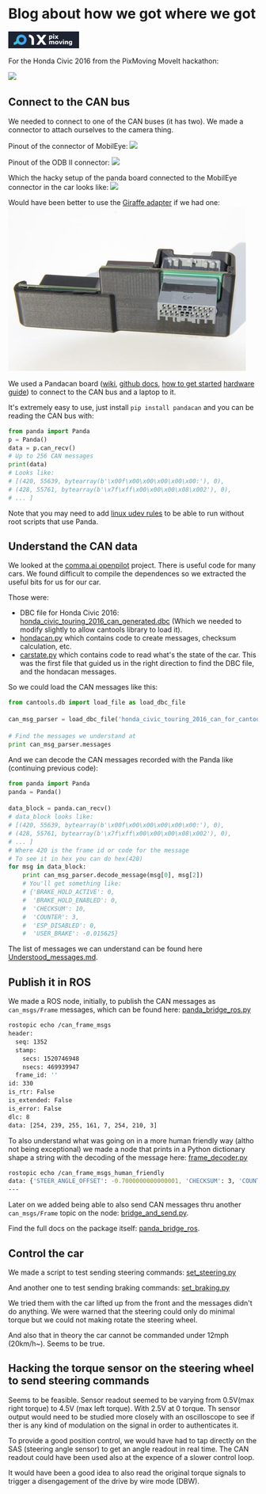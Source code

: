 # Blog about how we got where we got

![](images/pixmoving.png)

For the Honda Civic 2016 from the PixMoving MoveIt hackathon:

![](images/honda_civic_pixmoving.jpg)

## Connect to the CAN bus

We needed to connect to one of the CAN buses (it has two). We made a connector to attach ourselves
to the camera thing.

Pinout of the connector of MobilEye:
![](images/pinout_civic_connector.jpg)

Pinout of the ODB II connector:
![](images/pinout_connector.jpg)

Which the hacky setup of the panda board connected to the MobilEye connector in the car looks like:
![](images/setup_panda_in_civic.jpg)

Would have been better to use the [Giraffe adapter](https://shop.comma.ai/products/giraffe-honda) if we had one:
![](images/honda-06_480x480.jpg)


We used a Pandacan board ([wiki](https://community.comma.ai/wiki/index.php/Panda#LED_Indicators), [github docs](https://github.com/commaai/panda), [how to get started](https://medium.com/@comma_ai/a-panda-and-a-cabana-how-to-get-started-car-hacking-with-comma-ai-b5e46fae8646) [hardware guide](https://github.com/commaai/panda/blob/master/docs/guide.pdf)) to connect to the CAN bus and a laptop to it. 

It's extremely easy to use, just install `pip install pandacan` and you can be reading the CAN bus with:

```python
from panda import Panda
p = Panda()
data = p.can_recv()
# Up to 256 CAN messages
print(data)
# Looks like:
# [(420, 55639, bytearray(b'\x00f\x00\x00\x00\x00\x00:'), 0),
# (428, 55761, bytearray(b'\x7f\xff\x00\x00\x00\x08\x002'), 0),
# ... ]
```

Note that you may need to add [linux udev rules](https://community.comma.ai/wiki/index.php/Panda#Linux_udev_rules) to be able to run without root scripts that use Panda.


## Understand the CAN data

We looked at the [comma.ai openpilot](https://github.com/commaai/openpilot) project. There is useful code for many cars. We found difficult to compile the dependences so we extracted the useful bits for us for our car.

Those were:
* DBC file for Honda Civic 2016: [honda_civic_touring_2016_can_generated.dbc](https://github.com/commaai/openpilot/blob/devel/opendbc/honda_civic_touring_2016_can_generated.dbc) (Which we needed to modify slightly to allow cantools library to load it).
* [hondacan.py](https://github.com/commaai/openpilot/blob/devel/selfdrive/car/honda/hondacan.py) which contains code to create messages, checksum calculation, etc.
* [carstate.py](https://github.com/commaai/openpilot/blob/devel/selfdrive/car/honda/carstate.py) which contains code to read what's the state of the car. This was the first file that guided us in the right direction to find the DBC file, and the hondacan messages.

So we could load the CAN messages like this:

```python
from cantools.db import load_file as load_dbc_file

can_msg_parser = load_dbc_file('honda_civic_touring_2016_can_for_cantools.dbc')

# Find the messages we understand at
print can_msg_parser.messages
```

And we can decode the CAN messages recorded with the Panda like (continuing previous code):
```python
from panda import Panda
panda = Panda()

data_block = panda.can_recv()
# data_block looks like:
# [(420, 55639, bytearray(b'\x00f\x00\x00\x00\x00\x00:'), 0),
# (428, 55761, bytearray(b'\x7f\xff\x00\x00\x00\x08\x002'), 0),
# ... ]
# Where 420 is the frame id or code for the message
# To see it in hex you can do hex(420)
for msg in data_block:
    print can_msg_parser.decode_message(msg[0], msg[2])
    # You'll get something like:
	# {'BRAKE_HOLD_ACTIVE': 0,
	#  'BRAKE_HOLD_ENABLED': 0,
	#  'CHECKSUM': 10,
	#  'COUNTER': 3,
	#  'ESP_DISABLED': 0,
	#  'USER_BRAKE': -0.015625}

```



The list of messages we can understand can be found here [Understood_messages.md](panda_bridge_ros/Understood_messages.md).


## Publish it in ROS

We made a ROS node, initially, to publish the CAN messages as `can_msgs/Frame` messages, which can be found here:
[panda_bridge_ros.py](panda_bridge_ros/scripts/panda_bridge_ros.py)

```bash
rostopic echo /can_frame_msgs
header: 
  seq: 1352
  stamp: 
    secs: 1520746948
    nsecs: 469939947
  frame_id: ''
id: 330
is_rtr: False
is_extended: False
is_error: False
dlc: 8
data: [254, 239, 255, 161, 7, 254, 210, 3]
```


To also understand what was going on in a more human friendly way (altho not being exceptional) we made a node that prints in a Python dictionary
shape a string with the decoding of the message here:
[frame_decoder.py](panda_bridge_ros/scripts/frame_decoder.py)

```bash
rostopic echo /can_frame_msgs_human_friendly
data: {'STEER_ANGLE_OFFSET': -0.7000000000000001, 'CHECKSUM': 3, 'COUNTER': 3, 'STEER_ANGLE_RATE': 0, 'frame_id': 330, 'STEER_WHEEL_ANGLE': 25.6, 'raw_msg': '\xff\x00\x00\x00\x07\xff\x003', 'STEER_ANGLE': 25.6, 'message_name': 'STEERING_SENSORS'}
---
```

Later on we added being able to also send CAN messages thru another `can_msgs/Frame` topic on the node:
[bridge_and_send.py](panda_bridge_ros/scripts/bridge_and_send.py).

Find the full docs on the package itself: [panda_bridge_ros](panda_bridge_ros/README.md).


## Control the car

We made a script to test sending steering commands: [set_steering.py](honda_controlling_scripts/set_steering.py)

And another one to test sending braking commands: [set_braking.py](honda_controlling_scripts/set_braking.py)

We tried them with the car lifted up from the front and the messages didn't do anything. We were warned
that the steering could only do minimal torque but we could not making rotate the steering wheel.

And also that in theory the car cannot be commanded under 12mph (20km/h~). Seems to be true.


## Hacking the torque sensor on the steering wheel to send steering commands

Seems to be feasible. Sensor readout seemed to be varying from 0.5V(max right torque) to 4.5V (max left torque). With 2.5V at 0 torque. Th sensor output would need to be studied more closely with an oscilloscope to see if ther is any kind of modulation on the signal in order to authenticates it.

To provide a good position control, we would have had to tap directly on the SAS (steering angle sensor) to get an angle readout in real time. The CAN readout could have been used also at the expence of a slower control loop.

It would have been a good idea to also read the original torque signals to trigger a disengagement of the drive by wire mode (DBW).


